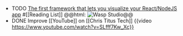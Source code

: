 - TODO [The first framework that lets you visualize your React/NodeJS app](https://dev.to/wasp/the-first-framework-that-lets-you-visualize-your-reactnodejs-app-1d63) #[[Reading List]]
  @@html: <img src="https://media.dev.to/cdn-cgi/image/width=800%2Cheight=%2Cfit=scale-down%2Cgravity=auto%2Cformat=auto/https%3A%2F%2Fdev-to-uploads.s3.amazonaws.com%2Fuploads%2Farticles%2Fl34peqp9t60ftu3d1g32.png" alt="Wasp Studio" class="article-cover" />@@
- DONE Improve [[YouTube]] on [[Chris Titus Tech]]
  {{video https://www.youtube.com/watch?v=SLfff7Kw_Xc}}